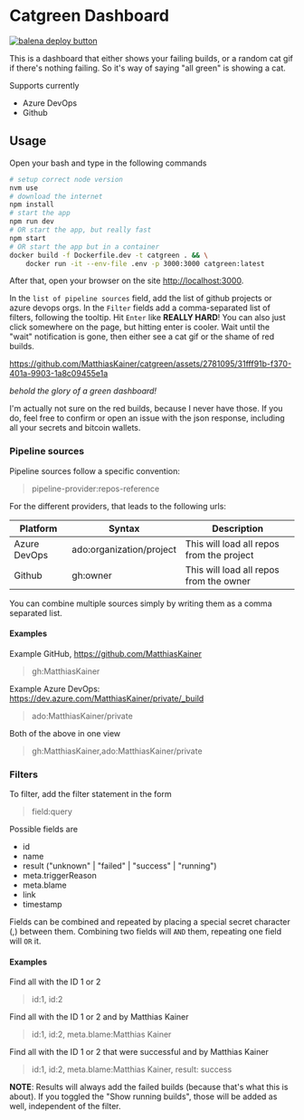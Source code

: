 # Catgreen Dashboard

[![balena deploy button](https://www.balena.io/deploy.svg)](https://dashboard.balena-cloud.com/deploy?repoUrl=https://github.com/MatthiasKainer/catgreen)

This is a dashboard that either shows your failing builds, or a random cat gif if there's nothing failing. So it's way of saying "all green" is showing a cat.

Supports currently

- Azure DevOps
- Github

## Usage

Open your bash and type in the following commands

```bash
# setup correct node version
nvm use
# download the internet
npm install
# start the app
npm run dev
# OR start the app, but really fast
npm start
# OR start the app but in a container
docker build -f Dockerfile.dev -t catgreen . && \
    docker run -it --env-file .env -p 3000:3000 catgreen:latest
```

After that, open your browser on the site <http://localhost:3000>.

In the `list of pipeline sources` field, add the list of github projects or azure devops orgs. In the `Filter` fields add a comma-separated list of filters, following the tooltip. Hit `Enter` like **REALLY HARD**! You can also just click somewhere on the page, but hitting enter is cooler. Wait until the "wait" notification is gone, then either see a cat gif or the shame of red builds.

https://github.com/MatthiasKainer/catgreen/assets/2781095/31fff91b-f370-401a-9903-1a8c09455e1a

_behold the glory of a green dashboard!_

I'm actually not sure on the red builds, because I never have those. If you do, feel free to confirm or open an issue with the json response, including all your secrets and bitcoin wallets.

### Pipeline sources

Pipeline sources follow a specific convention:

>  pipeline-provider:repos-reference

For the different providers, that leads to the following urls:

| Platform     | Syntax                   | Description                               |
| ------------ | ------------------------ | ----------------------------------------- |
| Azure DevOps | ado:organization/project | This will load all repos from the project |
| Github       | gh:owner                 | This will load all repos from the owner   |

You can combine multiple sources simply by writing them as a comma separated list.

#### Examples

Example GitHub, https://github.com/MatthiasKainer
> gh:MatthiasKainer

Example Azure DevOps: https://dev.azure.com/MatthiasKainer/private/_build
> ado:MatthiasKainer/private

Both of the above in one view
> gh:MatthiasKainer,ado:MatthiasKainer/private

### Filters

To filter, add the filter statement in the form

> field:query

Possible fields are
  - id
  - name
  - result ("unknown" | "failed" | "success" | "running")
  - meta.triggerReason
  - meta.blame
  - link
  - timestamp

Fields can be combined and repeated by placing a special secret character (,) between them. Combining two fields will `AND` them, repeating one field will `OR` it.

#### Examples

Find all with the ID 1 or 2

> id:1, id:2

Find all with the ID 1 or 2 and by Matthias Kainer

> id:1, id:2, meta.blame:Matthias Kainer

Find all with the ID 1 or 2 that were successful and by Matthias Kainer

> id:1, id:2, meta.blame:Matthias Kainer, result: success

**NOTE**: Results will always add the failed builds (because that's what this is about). If you toggled the "Show running builds", those will be added as well, independent of the filter.
